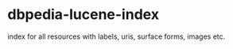 dbpedia-lucene-index
====================

index for all resources with labels, uris, surface forms, images etc.